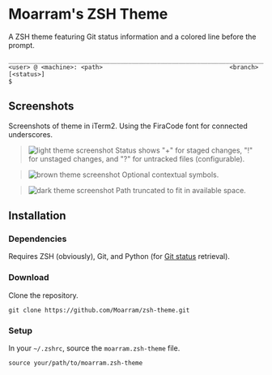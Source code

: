 # Moarram's ZSH Theme
A ZSH theme featuring Git status information and a colored line before the prompt.

```
________________________________________________________________________________
<user> @ <machine>: <path>                                   <branch> [<status>]
$
```

## Screenshots
Screenshots of theme in iTerm2. Using the FiraCode font for connected underscores.

>![light theme screenshot](https://raw.githubusercontent.com/Moarram/zsh-theme/main/.github/images/zsh_theme_light.png)
>Status shows "+" for staged changes, "!" for unstaged changes, and "?" for untracked files (configurable).

> ![brown theme screenshot](https://raw.githubusercontent.com/Moarram/zsh-theme/main/.github/images/zsh_theme_brown.png)
> Optional contextual symbols.

> ![dark theme screenshot](https://raw.githubusercontent.com/Moarram/zsh-theme/main/.github/images/zsh_theme_dark.png)
> Path truncated to fit in available space.


## Installation
### Dependencies
Requires ZSH (obviously), Git, and Python (for [Git status](https://github.com/olivierverdier/zsh-git-prompt) retrieval).

### Download
Clone the repository.

```
git clone https://github.com/Moarram/zsh-theme.git
```

### Setup
In your `~/.zshrc`, source the `moarram.zsh-theme` file.

```
source your/path/to/moarram.zsh-theme
```
